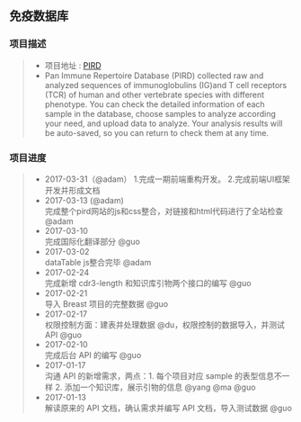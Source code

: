 免疫数据库
------
###  项目描述 <br />
>* 项目地址 : [PIRD](http://172.17.10.19/pird/) <br />
>* Pan Immune Repertoire Database (PIRD) collected raw and analyzed sequences of immunoglobulins (IG)and T cell receptors (TCR)
of human and other vertebrate species with different phenotype. You can check the detailed information of each sample in the 
database, choose samples to analyze according your need, and upload data to analyze. Your analysis results will be auto-saved, 
so you can return to check them at any time.

### 项目进度
>* 2017-03-31（@adam） 
1.完成一期前端重构开发。
2.完成前端UI框架开发并形成文档
>* 2017-03-13 (@adam)  
完成整个pird网站的js和css整合，对链接和html代码进行了全站检查@adam
>* 2017-03-10  
完成国际化翻译部分 @guo
>* 2017-03-02  
dataTable js整合完毕 @adam
>* 2017-02-24  
完成新增 cdr3-length 和知识库引物两个接口的编写 @guo
>* 2017-02-21  
导入 Breast 项目的完整数据 @guo
>* 2017-02-17  
权限控制方面：建表并处理数据 @du，权限控制的数据导入，并测试 API @guo
>* 2017-02-10  
完成后台 API 的编写 @guo
>* 2017-01-17  
沟通 API 的新增需求，两点：1. 每个项目对应 sample 的表型信息不一样 2. 添加一个知识库，展示引物的信息 @yang @ma @guo 
>* 2017-01-13  
解读原来的 API 文档，确认需求并编写 API 文档，导入测试数据 @guo
 
